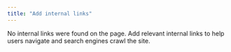 ```yaml
---
title: "Add internal links"
---
```


No internal links were found on the page. Add relevant internal links to help users navigate and search engines crawl the site.
